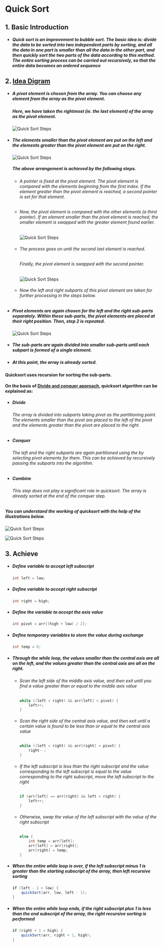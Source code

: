 # Quick Sort

## 1. Basic Introduction

 - ##### Quick sort is an improvement to bubble sort. The basic idea is: divide the data to be sorted into two independent parts by sorting, and all the data in one part is smaller than all the data in the other part, and then quickly sort the two parts of the data according to this method. The entire sorting process can be carried out recursively, so that the entire data becomes an ordered sequence

## 2. [Idea Digram](https://www.programiz.com/dsa/quick-sort)

 - ##### A pivot element is chosen from the array. You can choose any element from the array as the pivot element.

   ##### Here, we have taken the rightmost (ie. the last element) of the array as the pivot element.

   ![Quick Sort Steps](https://tva1.sinaimg.cn/large/007S8ZIlgy1ghlrz7jy1mj30sc05gwel.jpg)

- ##### The elements smaller than the pivot element are put on the left and the elements greater than the pivot element are put on the right.

  ![Quick Sort Steps](https://tva1.sinaimg.cn/large/007S8ZIlgy1ghlrzkgx2ij30sc05gwel.jpg)

  ##### The above arrangement is achieved by the following steps.

  - ###### A pointer is fixed at the pivot element. The pivot element is compared with the elements beginning from the first index. If the element greater than the pivot element is reached, a second pointer is set for that element.

  - ###### Now, the pivot element is compared with the other elements (a third pointer). If an element smaller than the pivot element is reached, the smaller element is swapped with the greater element found earlier.

    ![Quick Sort Steps](https://tva1.sinaimg.cn/large/007S8ZIlgy1ghlrzvrwd2j30u00y9gns.jpg)

  - ###### The process goes on until the second last element is reached.

    ###### Finally, the pivot element is swapped with the second pointer.

    ![Quick Sort Steps](https://tva1.sinaimg.cn/large/007S8ZIlgy1ghls04dkmcj30sc0uigne.jpg)

  - ###### Now the left and right subparts of this pivot element are taken for further processing in the steps below.

- ##### Pivot elements are again chosen for the left and the right sub-parts separately. Within these sub-parts, the pivot elements are placed at their right position. Then, step 2 is repeated.

  ![Quick Sort Steps](https://tva1.sinaimg.cn/large/007S8ZIlgy1ghls0clwlaj30ra0lw408.jpg)

- ##### The sub-parts are again divided into smaller sub-parts until each subpart is formed of a single element.

- ##### At this point, the array is already sorted.

#### **Quicksort uses recursion for sorting the sub-parts.**

#### On the basis of [Divide and conquer approach](https://www.programiz.com/dsa/divide-and-conquer), quicksort algorithm can be explained as:

 - ##### Divide

   ###### The array is divided into subparts taking pivot as the partitioning point. The elements smaller than the pivot are placed to the left of the pivot and the elements greater than the pivot are placed to the right.

- ##### Conquer

  ###### The left and the right subparts are again partitioned using the by selecting pivot elements for them. This can be achieved by recursively passing the subparts into the algorithm.

- ##### Combine

  ###### This step does not play a significant role in quicksort. The array is already sorted at the end of the conquer step.

##### You can understand the working of quicksort with the help of the illustrations below.

![Quick Sort Steps](https://tva1.sinaimg.cn/large/007S8ZIlgy1ghlsn8b917j31m00q2di9.jpg)

![Quick Sort Steps](https://tva1.sinaimg.cn/large/007S8ZIlgy1ghls1580aaj31gk0u041n.jpg)

## 3. Achieve

 - ##### Define variable to accept left subscript

   ```java
   int left = low;
   ```

   

 - ##### Define variable to accept right subscript

   ```java
   int right = high;
   ```

   

 - ##### Define the variable to accept the axis value

   ```java
   int pivot = arr[(high + low) / 2];
   ```

   

 - ##### Define temporary variables to store the value during exchange

   ```java
   int temp = 0;
   ```

   

 - ##### Through the while loop, the values smaller than the central axis are all on the left, and the values greater than the central axis are all on the right.

    - ###### Scan the left side of the middle axis value, and then exit until you find a value greater than or equal to the middle axis value

      ```java
      while ((left < right) && arr[left] < pivot) {
          left++;
      }
      ```

      

    - ###### Scan the right side of the central axis value, and then exit until a certain value is found to be less than or equal to the central axis value

      ```java
      while ((left < right) && arr[right] > pivot) {
          right--;
      }
      ```

      

    - ###### If the left subscript is less than the right subscript and the value corresponding to the left subscript is equal to the value corresponding to the right subscript, move the left subscript to the right

      ```java
      if (arr[left] == arr[right] && left < right) {
          left++;
      }
      ```

      

    - ###### Otherwise, swap the value of the left subscript with the value of the right subscript

      ```java
      else {
          int temp = arr[left];
          arr[left] = arr[right];
          arr[right] = temp;
      }
      ```

      

- ##### When the entire while loop is over, if the left subscript minus 1 is greater than the starting subscript of the array, then left recursive sorting

  ```java
  if (left - 1 > low) {
      quickSort(arr, low, left - 1);
  }
  ```

  

- ##### When the entire while loop ends, if the right subscript plus 1 is less than the end subscript of the array, the right recursive sorting is performed

  ```java
  if (right + 1 < high) {
      quickSort(arr, right + 1, high);
  }
  ```

  





























 